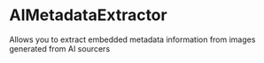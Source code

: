# AIMetadataExtractor
Allows you to extract embedded metadata information from images generated from AI sourcers
